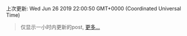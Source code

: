 
  
 上次更新: Wed Jun 26 2019 22:00:50 GMT+0000 (Coordinated Universal Time) 

 > 仅显示一小时内更新的post, [更多...](screenshots/)
  